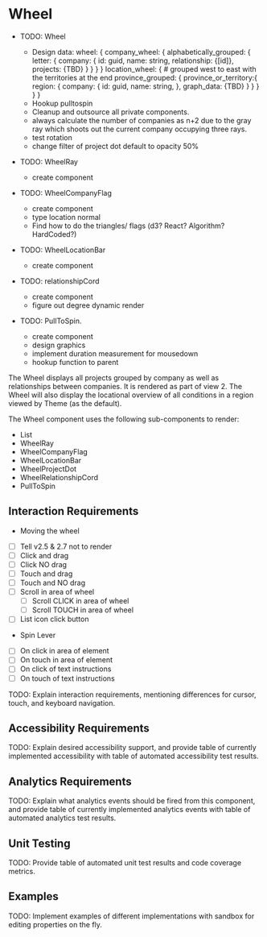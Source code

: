 # Wheel

* TODO: Wheel
  * Design data:
    wheel: {
      company_wheel: {
        alphabetically_grouped: {
          letter: {
            company: {
              id: guid,
              name: string,
              relationship: {[id]},
              projects: {TBD}
            }
          }
        }
      }
      location_wheel: {
        # grouped west to east with the territories at the end
        province_grouped: {
          province_or_territory:{
            region: {
              company: {
                id: guid,
                name: string,
              },
              graph_data: {TBD}
            }
          }
        }
      }
    } 
  * Hookup pulltospin
  * Cleanup and outsource all private components.
  * always calculate the number of companies as n+2 due to the gray ray which shoots out the current company occupying three rays.
  * test rotation
  * change filter of project dot default to opacity 50%

* TODO: WheelRay
  * create component

* TODO: WheelCompanyFlag
  * create component
  * type location normal
  * Find how to do the triangles/ flags (d3? React? Algorithm? HardCoded?) 

* TODO: WheelLocationBar
  * create component

* TODO: relationshipCord
  * create component
  * figure out degree dynamic render

* TODO: PullToSpin.
  * create component
  * design graphics
  * implement duration measurement for mousedown  
  * hookup function to parent

The Wheel displays all projects grouped by company as well as relationships between companies.
It is rendered as part of view 2. The Wheel will also display the locational overview of all
conditions in a region viewed by Theme (as the default).

The Wheel component uses the following sub-components to render:
* List 
* WheelRay
* WheelCompanyFlag
* WheelLocationBar
* WheelProjectDot
* WheelRelationshipCord
* PullToSpin 

## Interaction Requirements
* Moving the wheel
 * [ ] Tell v2.5 & 2.7 not to render
 * [ ] Click and drag
 * [ ] Click NO drag
 * [ ] Touch and drag
 * [ ] Touch and NO drag
 * [ ] Scroll in area of wheel
   * [ ] Scroll CLICK in area of wheel
   * [ ] Scroll TOUCH in area of wheel
 * [ ] List icon click button

* Spin Lever
 * [ ] On click in area of element 
 * [ ] On touch in area of element 
 * [ ] On click of text instructions
 * [ ] On touch of text instructions

TODO: Explain interaction requirements, mentioning differences for cursor, touch,
and keyboard navigation.

## Accessibility Requirements

TODO: Explain desired accessibility support, and provide table of currently
implemented accessibility with table of automated accessibility test results.

## Analytics Requirements

TODO: Explain what analytics events should be fired from this component, and
provide table of currently implemented analytics events with table of automated
analytics test results.

## Unit Testing

TODO: Provide table of automated unit test results and code coverage metrics.

## Examples

TODO: Implement examples of different implementations with sandbox for editing
properties on the fly.

